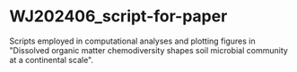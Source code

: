 # WJ202406_script-for-paper
Scripts employed in computational analyses and plotting figures in "Dissolved organic matter chemodiversity shapes soil microbial community at a continental scale".
